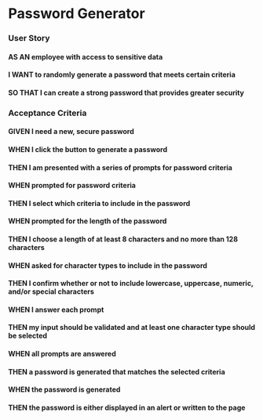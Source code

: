 # Password Generator



### User Story

#### AS AN employee with access to sensitive data
#### I WANT to randomly generate a password that meets certain criteria
#### SO THAT I can create a strong password that provides greater security

### Acceptance Criteria 

#### GIVEN I need a new, secure password
#### WHEN I click the button to generate a password
#### THEN I am presented with a series of prompts for password criteria
#### WHEN prompted for password criteria
#### THEN I select which criteria to include in the password
#### WHEN prompted for the length of the password
#### THEN I choose a length of at least 8 characters and no more than 128 characters
#### WHEN asked for character types to include in the password
#### THEN I confirm whether or not to include lowercase, uppercase, numeric, and/or special characters
#### WHEN I answer each prompt
#### THEN my input should be validated and at least one character type should be selected
#### WHEN all prompts are answered
#### THEN a password is generated that matches the selected criteria
#### WHEN the password is generated
#### THEN the password is either displayed in an alert or written to the page

